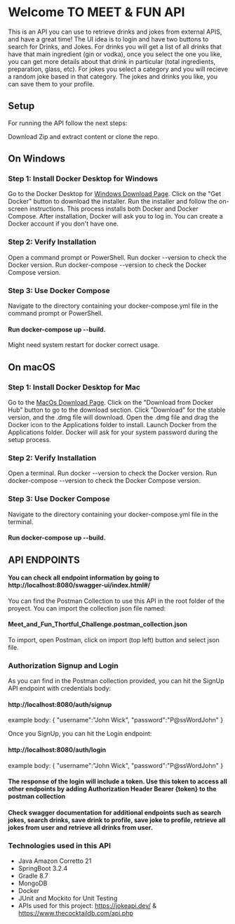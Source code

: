 # Welcome TO MEET & FUN API
This is an API you can use to retrieve drinks and jokes from external APIS, and have a great time!
The UI idea is to login and have two buttons to search for Drinks, and Jokes. For drinks you will get a list of all drinks that have that main ingredient (gin or vodka), once you select the one you like, you can get more details about that drink in particular (total ingredients, preparation, glass, etc). For jokes you select a category and you will recieve a random joke based in that category. The jokes and drinks you like, you can save them to your profile.
## Setup
For running the API follow the next steps:

Download Zip and extract content or clone the repo.

## On Windows
### Step 1: Install Docker Desktop for Windows
Go to the Docker Desktop for [Windows Download Page](https://docs.docker.com/desktop/install/windows-install/).
Click on the "Get Docker" button to download the installer.
Run the installer and follow the on-screen instructions. This process installs both Docker and Docker Compose.
After installation, Docker will ask you to log in. You can create a Docker account if you don't have one.
### Step 2: Verify Installation
Open a command prompt or PowerShell.
Run docker --version to check the Docker version.
Run docker-compose --version to check the Docker Compose version.
### Step 3: Use Docker Compose
Navigate to the directory containing your docker-compose.yml file in the command prompt or PowerShell.
#### Run docker-compose up --build.
Might need system restart for docker correct usage.
## On macOS
### Step 1: Install Docker Desktop for Mac
Go to the [MacOs Download Page](https://docs.docker.com/desktop/install/mac-install/).
Click on the "Download from Docker Hub" button to go to the download section.
Click "Download" for the stable version, and the .dmg file will download.
Open the .dmg file and drag the Docker icon to the Applications folder to install.
Launch Docker from the Applications folder. Docker will ask for your system password during the setup process.
### Step 2: Verify Installation
Open a terminal.
Run docker --version to check the Docker version.
Run docker-compose --version to check the Docker Compose version.
### Step 3: Use Docker Compose
Navigate to the directory containing your docker-compose.yml file in the terminal.
#### Run docker-compose up --build.

## API ENDPOINTS
#### You can check all endpoint information by going to http://localhost:8080/swagger-ui/index.html#/ 
You can find the Postman Collection to use this API in the root folder of the proyect. You can import the collection json file
named:
#### Meet_and_Fun_Thortful_Challenge.postman_collection.json

To import, open Postman, click on import (top left) button and select json file.

### Authorization Signup and Login

As you can find in the Postman collection provided, you can hit the SignUp API endpoint with credentials body:
#### http://localhost:8080/auth/signup
example body:
{
"username":"John Wick",
"password":"P@ssWordJohn"
}

Once you SignUp, you can hit the Login endpoint:
#### http://localhost:8080/auth/login
example body:
{
"username":"John Wick",
"password":"P@ssWordJohn"
}

#### The response of the login will include a token. Use this token to access all other endpoints by adding Authorization Header Bearer {token} to the postman collection
#### Check swagger documentation for additional endpoints such as search jokes, search drinks, save drink to profile, save joke to profile, retrieve all jokes from user and retrieve all drinks from user.

### Technologies used in this API
- Java Amazon Corretto 21
- SpringBoot 3.2.4
- Gradle 8.7
- MongoDB 
- Docker
- JUnit and Mockito for Unit Testing
- APIs used for this project: https://jokeapi.dev/ & https://www.thecocktaildb.com/api.php